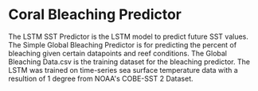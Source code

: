 # Coral Bleaching Predictor

The LSTM SST Predictor is the LSTM model to predict future SST values. The Simple Global Bleaching Predictor is for predicting the percent of bleaching given certain datapoints and reef conditions. The Global Bleaching Data.csv is the training dataset for the bleaching predictor. The LSTM was trained on time-series sea surface temperature data with a resultion of 1 degree from NOAA's COBE-SST 2 Dataset.
